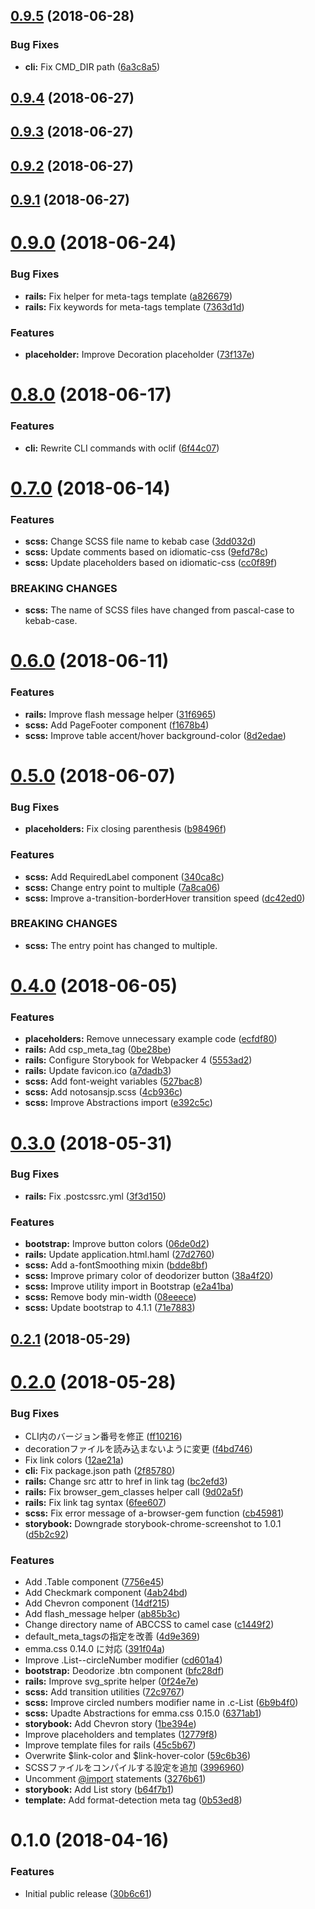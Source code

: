 <a name="0.9.5"></a>
## [0.9.5](https://github.com/ruedap/abccss/compare/v0.9.4...v0.9.5) (2018-06-28)


### Bug Fixes

* **cli:** Fix CMD_DIR path ([6a3c8a5](https://github.com/ruedap/abccss/commit/6a3c8a5))



<a name="0.9.4"></a>
## [0.9.4](https://github.com/ruedap/abccss/compare/v0.9.3...v0.9.4) (2018-06-27)



<a name="0.9.3"></a>
## [0.9.3](https://github.com/ruedap/abccss/compare/v0.9.2...v0.9.3) (2018-06-27)



<a name="0.9.2"></a>
## [0.9.2](https://github.com/ruedap/abccss/compare/v0.9.1...v0.9.2) (2018-06-27)



<a name="0.9.1"></a>
## [0.9.1](https://github.com/ruedap/abccss/compare/v0.9.0...v0.9.1) (2018-06-27)



<a name="0.9.0"></a>
# [0.9.0](https://github.com/ruedap/abccss/compare/v0.8.0...v0.9.0) (2018-06-24)


### Bug Fixes

* **rails:** Fix helper for meta-tags template ([a826679](https://github.com/ruedap/abccss/commit/a826679))
* **rails:** Fix keywords for meta-tags template ([7363d1d](https://github.com/ruedap/abccss/commit/7363d1d))


### Features

* **placeholder:** Improve Decoration placeholder ([73f137e](https://github.com/ruedap/abccss/commit/73f137e))



<a name="0.8.0"></a>
# [0.8.0](https://github.com/ruedap/abccss/compare/v0.7.0...v0.8.0) (2018-06-17)


### Features

* **cli:** Rewrite CLI commands with oclif ([6f44c07](https://github.com/ruedap/abccss/commit/6f44c07))



<a name="0.7.0"></a>
# [0.7.0](https://github.com/ruedap/abccss/compare/v0.6.0...v0.7.0) (2018-06-14)


### Features

* **scss:** Change SCSS file name to kebab case ([3dd032d](https://github.com/ruedap/abccss/commit/3dd032d))
* **scss:** Update comments based on idiomatic-css ([9efd78c](https://github.com/ruedap/abccss/commit/9efd78c))
* **scss:** Update placeholders based on idiomatic-css ([cc0f89f](https://github.com/ruedap/abccss/commit/cc0f89f))


### BREAKING CHANGES

* **scss:** The name of SCSS files have changed from pascal-case to kebab-case.



<a name="0.6.0"></a>
# [0.6.0](https://github.com/ruedap/abccss/compare/v0.5.0...v0.6.0) (2018-06-11)


### Features

* **rails:** Improve flash message helper ([31f6965](https://github.com/ruedap/abccss/commit/31f6965))
* **scss:** Add PageFooter component ([f1678b4](https://github.com/ruedap/abccss/commit/f1678b4))
* **scss:** Improve table accent/hover background-color ([8d2edae](https://github.com/ruedap/abccss/commit/8d2edae))



<a name="0.5.0"></a>
# [0.5.0](https://github.com/ruedap/abccss/compare/v0.4.0...v0.5.0) (2018-06-07)


### Bug Fixes

* **placeholders:** Fix closing parenthesis ([b98496f](https://github.com/ruedap/abccss/commit/b98496f))


### Features

* **scss:** Add RequiredLabel component ([340ca8c](https://github.com/ruedap/abccss/commit/340ca8c))
* **scss:** Change entry point to multiple ([7a8ca06](https://github.com/ruedap/abccss/commit/7a8ca06))
* **scss:** Improve a-transition-borderHover transition speed ([dc42ed0](https://github.com/ruedap/abccss/commit/dc42ed0))


### BREAKING CHANGES

* **scss:** The entry point has changed to multiple.



<a name="0.4.0"></a>
# [0.4.0](https://github.com/ruedap/abccss/compare/v0.3.0...v0.4.0) (2018-06-05)


### Features

* **placeholders:** Remove unnecessary example code ([ecfdf80](https://github.com/ruedap/abccss/commit/ecfdf80))
* **rails:** Add csp_meta_tag ([0be28be](https://github.com/ruedap/abccss/commit/0be28be))
* **rails:** Configure Storybook for Webpacker 4 ([5553ad2](https://github.com/ruedap/abccss/commit/5553ad2))
* **rails:** Update favicon.ico ([a7dadb3](https://github.com/ruedap/abccss/commit/a7dadb3))
* **scss:** Add font-weight variables ([527bac8](https://github.com/ruedap/abccss/commit/527bac8))
* **scss:** Add notosansjp.scss ([4cb936c](https://github.com/ruedap/abccss/commit/4cb936c))
* **scss:** Improve Abstractions import ([e392c5c](https://github.com/ruedap/abccss/commit/e392c5c))



<a name="0.3.0"></a>
# [0.3.0](https://github.com/ruedap/abccss/compare/v0.2.1...v0.3.0) (2018-05-31)


### Bug Fixes

* **rails:** Fix .postcssrc.yml ([3f3d150](https://github.com/ruedap/abccss/commit/3f3d150))


### Features

* **bootstrap:** Improve button colors ([06de0d2](https://github.com/ruedap/abccss/commit/06de0d2))
* **rails:** Update application.html.haml ([27d2760](https://github.com/ruedap/abccss/commit/27d2760))
* **scss:** Add a-fontSmoothing mixin ([bdde8bf](https://github.com/ruedap/abccss/commit/bdde8bf))
* **scss:** Improve primary color of deodorizer button ([38a4f20](https://github.com/ruedap/abccss/commit/38a4f20))
* **scss:** Improve utility import in Bootstrap ([e2a41ba](https://github.com/ruedap/abccss/commit/e2a41ba))
* **scss:** Remove body min-width ([08eeece](https://github.com/ruedap/abccss/commit/08eeece))
* **scss:** Update bootstrap to 4.1.1 ([71e7883](https://github.com/ruedap/abccss/commit/71e7883))



<a name="0.2.1"></a>
## [0.2.1](https://github.com/ruedap/abccss/compare/v0.2.0...v0.2.1) (2018-05-29)



<a name="0.2.0"></a>
# [0.2.0](https://github.com/ruedap/abccss/compare/v0.1.0...v0.2.0) (2018-05-28)


### Bug Fixes

* CLI内のバージョン番号を修正 ([ff10216](https://github.com/ruedap/abccss/commit/ff10216))
* decorationファイルを読み込まないように変更 ([f4bd746](https://github.com/ruedap/abccss/commit/f4bd746))
* Fix link colors ([12ae21a](https://github.com/ruedap/abccss/commit/12ae21a))
* **cli:** Fix package.json path ([2f85780](https://github.com/ruedap/abccss/commit/2f85780))
* **rails:** Change src attr to href in link tag ([bc2efd3](https://github.com/ruedap/abccss/commit/bc2efd3))
* **rails:** Fix browser_gem_classes helper call ([9d02a5f](https://github.com/ruedap/abccss/commit/9d02a5f))
* **rails:** Fix link tag syntax ([6fee607](https://github.com/ruedap/abccss/commit/6fee607))
* **scss:** Fix error message of a-browser-gem function ([cb45981](https://github.com/ruedap/abccss/commit/cb45981))
* **storybook:** Downgrade storybook-chrome-screenshot to 1.0.1 ([d5b2c92](https://github.com/ruedap/abccss/commit/d5b2c92))


### Features

* Add .Table component ([7756e45](https://github.com/ruedap/abccss/commit/7756e45))
* Add Checkmark component ([4ab24bd](https://github.com/ruedap/abccss/commit/4ab24bd))
* Add Chevron component ([14df215](https://github.com/ruedap/abccss/commit/14df215))
* Add flash_message helper ([ab85b3c](https://github.com/ruedap/abccss/commit/ab85b3c))
* Change directory name of ABCCSS to camel case ([c1449f2](https://github.com/ruedap/abccss/commit/c1449f2))
* default_meta_tagsの指定を改善 ([4d9e369](https://github.com/ruedap/abccss/commit/4d9e369))
* emma.css 0.14.0 に対応 ([391f04a](https://github.com/ruedap/abccss/commit/391f04a))
* Improve .List--circleNumber modifier ([cd601a4](https://github.com/ruedap/abccss/commit/cd601a4))
* **bootstrap:** Deodorize .btn component ([bfc28df](https://github.com/ruedap/abccss/commit/bfc28df))
* **rails:** Improve svg_sprite helper ([0f24e7e](https://github.com/ruedap/abccss/commit/0f24e7e))
* **scss:** Add transition utilities ([72c9767](https://github.com/ruedap/abccss/commit/72c9767))
* **scss:** Improve circled numbers modifier name in .c-List ([6b9b4f0](https://github.com/ruedap/abccss/commit/6b9b4f0))
* **scss:** Upadte Abstractions for emma.css 0.15.0 ([6371ab1](https://github.com/ruedap/abccss/commit/6371ab1))
* **storybook:** Add Chevron story ([1be394e](https://github.com/ruedap/abccss/commit/1be394e))
* Improve placeholders and templates ([12779f8](https://github.com/ruedap/abccss/commit/12779f8))
* Improve template files for rails ([45c5b67](https://github.com/ruedap/abccss/commit/45c5b67))
* Overwrite $link-color and $link-hover-color ([59c6b36](https://github.com/ruedap/abccss/commit/59c6b36))
* SCSSファイルをコンパイルする設定を追加 ([3996960](https://github.com/ruedap/abccss/commit/3996960))
* Uncomment [@import](https://github.com/import) statements ([3276b61](https://github.com/ruedap/abccss/commit/3276b61))
* **storybook:** Add List story ([b64f7b1](https://github.com/ruedap/abccss/commit/b64f7b1))
* **template:** Add format-detection meta tag ([0b53ed8](https://github.com/ruedap/abccss/commit/0b53ed8))



<a name="0.1.0"></a>
# 0.1.0 (2018-04-16)


### Features

* Initial public release ([30b6c61](https://github.com/ruedap/abccss/commit/30b6c61))



